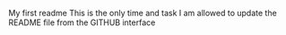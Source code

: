 My first readme
This is the only time and task I am allowed to update the README file from the GITHUB interface
